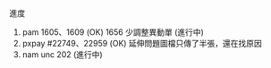 進度

1. pam 1605、1609 (OK) 1656 少調整異動單 (進行中)
2. pxpay #22749、22959 (OK) 延伸問題圖檔只傳了半張，還在找原因
3. nam unc 202 (進行中)
